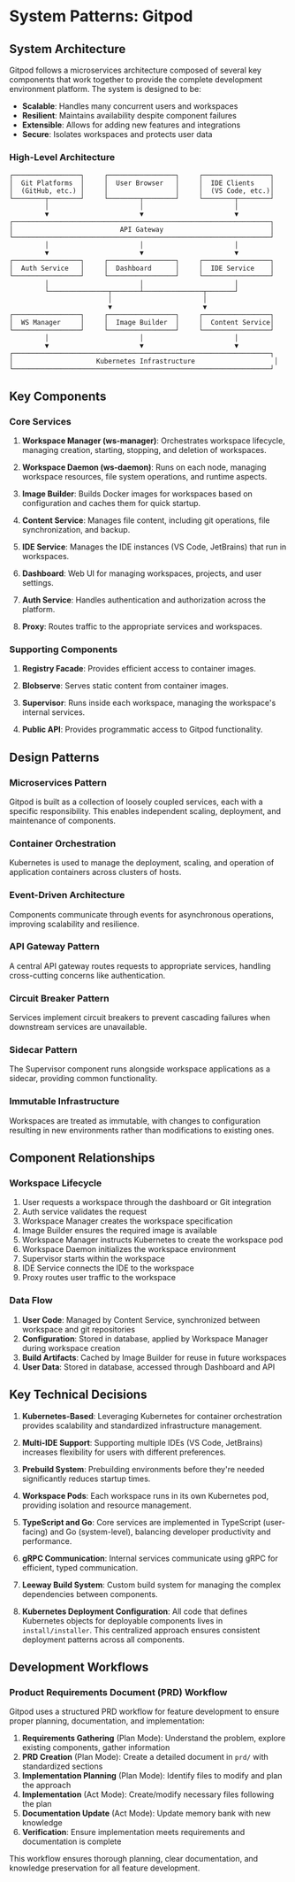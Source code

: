 # System Patterns: Gitpod

## System Architecture

Gitpod follows a microservices architecture composed of several key components that work together to provide the complete development environment platform. The system is designed to be:

- **Scalable**: Handles many concurrent users and workspaces
- **Resilient**: Maintains availability despite component failures
- **Extensible**: Allows for adding new features and integrations
- **Secure**: Isolates workspaces and protects user data

### High-Level Architecture

```
┌─────────────────┐     ┌─────────────────┐     ┌─────────────────┐
│  Git Platforms  │     │  User Browser   │     │  IDE Clients    │
│  (GitHub, etc.) │     │                 │     │  (VS Code, etc.)│
└────────┬────────┘     └────────┬────────┘     └────────┬────────┘
         │                       │                       │
         ▼                       ▼                       ▼
┌─────────────────────────────────────────────────────────────────┐
│                           API Gateway                           │
└─────────────────────────────────────────────────────────────────┘
         │                       │                       │
         ▼                       ▼                       ▼
┌─────────────────┐     ┌─────────────────┐     ┌─────────────────┐
│  Auth Service   │     │  Dashboard      │     │  IDE Service    │
└─────────────────┘     └─────────────────┘     └─────────────────┘
         │                       │                       │
         └───────────────┬───────┴───────────────┬───────┘
                         │                       │
                         ▼                       ▼
┌─────────────────┐     ┌─────────────────┐     ┌─────────────────┐
│  WS Manager     │     │  Image Builder  │     │  Content Service│
└─────────────────┘     └─────────────────┘     └─────────────────┘
         │                       │                       │
         ▼                       ▼                       ▼
┌─────────────────────────────────────────────────────────────────┐
│                     Kubernetes Infrastructure                    │
└─────────────────────────────────────────────────────────────────┘
```

## Key Components

### Core Services

1. **Workspace Manager (ws-manager)**: Orchestrates workspace lifecycle, managing creation, starting, stopping, and deletion of workspaces.

2. **Workspace Daemon (ws-daemon)**: Runs on each node, managing workspace resources, file system operations, and runtime aspects.

3. **Image Builder**: Builds Docker images for workspaces based on configuration and caches them for quick startup.

4. **Content Service**: Manages file content, including git operations, file synchronization, and backup.

5. **IDE Service**: Manages the IDE instances (VS Code, JetBrains) that run in workspaces.

6. **Dashboard**: Web UI for managing workspaces, projects, and user settings.

7. **Auth Service**: Handles authentication and authorization across the platform.

8. **Proxy**: Routes traffic to the appropriate services and workspaces.

### Supporting Components

1. **Registry Facade**: Provides efficient access to container images.

2. **Blobserve**: Serves static content from container images.

3. **Supervisor**: Runs inside each workspace, managing the workspace's internal services.

4. **Public API**: Provides programmatic access to Gitpod functionality.

## Design Patterns

### Microservices Pattern
Gitpod is built as a collection of loosely coupled services, each with a specific responsibility. This enables independent scaling, deployment, and maintenance of components.

### Container Orchestration
Kubernetes is used to manage the deployment, scaling, and operation of application containers across clusters of hosts.

### Event-Driven Architecture
Components communicate through events for asynchronous operations, improving scalability and resilience.

### API Gateway Pattern
A central API gateway routes requests to appropriate services, handling cross-cutting concerns like authentication.

### Circuit Breaker Pattern
Services implement circuit breakers to prevent cascading failures when downstream services are unavailable.

### Sidecar Pattern
The Supervisor component runs alongside workspace applications as a sidecar, providing common functionality.

### Immutable Infrastructure
Workspaces are treated as immutable, with changes to configuration resulting in new environments rather than modifications to existing ones.

## Component Relationships

### Workspace Lifecycle

1. User requests a workspace through the dashboard or Git integration
2. Auth service validates the request
3. Workspace Manager creates the workspace specification
4. Image Builder ensures the required image is available
5. Workspace Manager instructs Kubernetes to create the workspace pod
6. Workspace Daemon initializes the workspace environment
7. Supervisor starts within the workspace
8. IDE Service connects the IDE to the workspace
9. Proxy routes user traffic to the workspace

### Data Flow

1. **User Code**: Managed by Content Service, synchronized between workspace and git repositories
2. **Configuration**: Stored in database, applied by Workspace Manager during workspace creation
3. **Build Artifacts**: Cached by Image Builder for reuse in future workspaces
4. **User Data**: Stored in database, accessed through Dashboard and API

## Key Technical Decisions

1. **Kubernetes-Based**: Leveraging Kubernetes for container orchestration provides scalability and standardized infrastructure management.

2. **Multi-IDE Support**: Supporting multiple IDEs (VS Code, JetBrains) increases flexibility for users with different preferences.

3. **Prebuild System**: Prebuilding environments before they're needed significantly reduces startup times.

4. **Workspace Pods**: Each workspace runs in its own Kubernetes pod, providing isolation and resource management.

5. **TypeScript and Go**: Core services are implemented in TypeScript (user-facing) and Go (system-level), balancing developer productivity and performance.

6. **gRPC Communication**: Internal services communicate using gRPC for efficient, typed communication.

7. **Leeway Build System**: Custom build system for managing the complex dependencies between components.

8. **Kubernetes Deployment Configuration**: All code that defines Kubernetes objects for deployable components lives in `install/installer`. This centralized approach ensures consistent deployment patterns across all components.

## Development Workflows

### Product Requirements Document (PRD) Workflow
Gitpod uses a structured PRD workflow for feature development to ensure proper planning, documentation, and implementation:

1. **Requirements Gathering** (Plan Mode): Understand the problem, explore existing components, gather information
2. **PRD Creation** (Plan Mode): Create a detailed document in `prd/` with standardized sections
3. **Implementation Planning** (Plan Mode): Identify files to modify and plan the approach
4. **Implementation** (Act Mode): Create/modify necessary files following the plan
5. **Documentation Update** (Act Mode): Update memory bank with new knowledge
6. **Verification**: Ensure implementation meets requirements and documentation is complete

This workflow ensures thorough planning, clear documentation, and knowledge preservation for all feature development.
